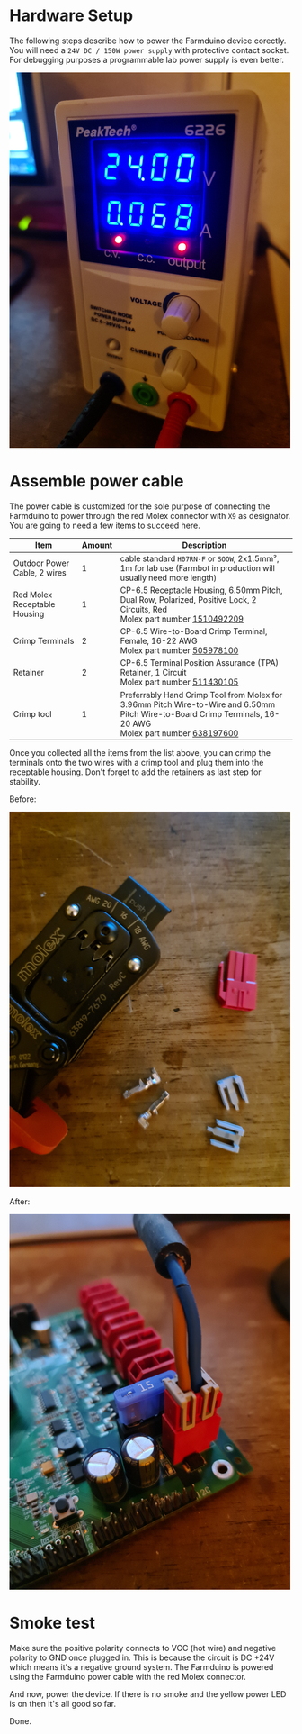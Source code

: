 # Hardware Setup

The following steps describe how to power the Farmduino device corectly. You will need a `24V DC / 150W power supply` with protective contact socket. For debugging purposes a programmable lab power supply is even better.

![crimping](/guides/hardware-setup/power-supply.png)

# Assemble power cable

The power cable is customized for the sole purpose of connecting the Farmduino to power through the red Molex connector with `X9` as designator. You are going to need a few items to succeed here.

|Item|Amount|Description|
|-|-|-|
|Outdoor Power Cable, 2 wires|1|cable standard `H07RN-F` or `SOOW`, 2x1.5mm², 1m for lab use (Farmbot in production will usually need more length)|
|Red Molex Receptable Housing|1|CP-6.5 Receptacle Housing, 6.50mm Pitch, Dual Row, Polarized, Positive Lock, 2 Circuits, Red </br>Molex part number [1510492209](https://www.molex.com/molex/products/part-detail/crimp_housings/1510492209)|
|Crimp Terminals|2|CP-6.5 Wire-to-Board Crimp Terminal, Female, 16-22 AWG</br>Molex part number [505978100](https://www.molex.com/molex/products/part-detail/crimp_terminals/0505978100)|
|Retainer|2|CP-6.5 Terminal Position Assurance (TPA) Retainer, 1 Circuit</br>Molex part number [511430105](https://www.molex.com/molex/products/part-detail/accessories/0511430105)|
|Crimp tool|1|Preferrably Hand Crimp Tool from Molex for 3.96mm Pitch Wire-to-Wire and 6.50mm Pitch Wire-to-Board Crimp Terminals, 16-20 AWG</br>Molex part number [638197600](https://www.molex.com/molex/products/part-detail/application_toolin/0638197600)|

Once you collected all the items from the list above, you can crimp the terminals onto the two wires with a crimp tool and plug them into the receptable housing. Don't forget to add the retainers as last step for stability.

Before:

![crimping](/guides/hardware-setup/crimping.png)

After:

![crimping](/guides/hardware-setup/power-board.png)

# Smoke test
Make sure the positive polarity connects to VCC (hot wire) and negative polarity to GND once plugged in. This is because the circuit is DC +24V which means it's a negative ground system. The Farmduino is powered using the Farmduino power cable with the red Molex connector. 

And now, power the device. If there is no smoke and the yellow power LED is on then it's all good so far.

Done.